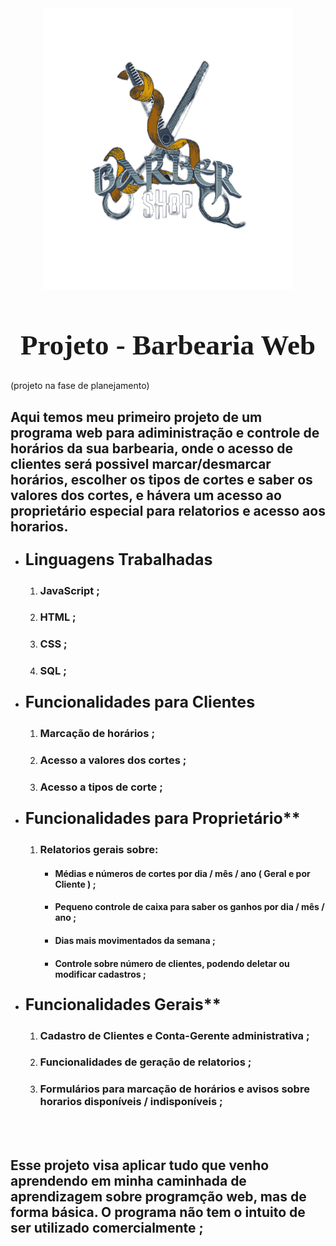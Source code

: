 
<img src="imagens/MarkDown/barber.png" style="display: block ; margin: 0 auto 0 auto; width: 400px; height: 450px">
<h1 style="text-align: center; font-family: heveltica; font-size: 45px"> Projeto - Barbearia Web </h1>

  (projeto na fase de planejamento)
 
 ## Aqui temos meu primeiro projeto de um programa web para adiministração e controle de horários da sua barbearia, onde o acesso de clientes será possivel marcar/desmarcar horários, escolher os tipos de cortes e saber os valores dos cortes, e hávera um acesso ao proprietário especial para relatorios e acesso aos horarios.

  * <p style="font-size: 25px; font-weight: bold;"> Linguagens Trabalhadas </p>  

     1. ### JavaScript ;
     2. ### HTML ;
     3. ### CSS ;
     4. ### SQL ; 

  * <p style="font-size: 25px; font-weight: bold;"> Funcionalidades para Clientes </p>

    1. ### Marcação de horários ;
    2. ### Acesso a valores dos cortes ;
    3. ### Acesso a tipos de corte  ;

* <p style="font-size: 25px; font-weight: bold;"> Funcionalidades para Proprietário** </p>

    1. ### Relatorios gerais sobre:
        * #### Médias e números de cortes por dia / mês / ano ( Geral e por Cliente ) ;
        * #### Pequeno controle de caixa para saber os ganhos por dia / mês / ano ;
        * #### Dias mais movimentados da semana ;
        * #### Controle sobre número de clientes, podendo deletar ou modificar cadastros ;

* <p style="font-size: 25px; font-weight: bold;"> Funcionalidades Gerais** </p>
    
    1. ### Cadastro de Clientes e Conta-Gerente administrativa ;
    2. ### Funcionalidades de geração de relatorios ;
    3. ### Formulários para marcação de horários e avisos sobre horarios disponíveis / indisponíveis ;

<br><br>

## Esse projeto visa aplicar tudo que venho aprendendo em minha caminhada de aprendizagem sobre programção web, mas de forma básica. O programa não tem o intuito de ser utilizado comercialmente ;
